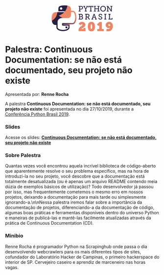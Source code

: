 <p align="center"><img src="../../logo_python_brasil_2019-01.svg" width="200"></p>

# Palestra: Continuous Documentation: se não está documentado, seu projeto não existe
Apresentada por: **Renne Rocha**


A palestra **Continuous Documentation: se não está documentado, seu projeto não existe** foi apresentada no dia 27/10/2019, durante a [Conferência Python Brasil 2019](http://2019.pythonbrasil.org.br).



### Slides

Acesse os slides: **[Continuous Documentation: se não está documentado, seu projeto não existe](./pybr2019-renne-rocha-continuous-documentation-se-nao-esta.pdf)**



### Sobre Palestra
Quantas vezes você encontrou aquela incrível biblioteca de código-aberto que aparentemente resolve o seu problema específico, mas na hora de introduzi-la no seu projeto, você descobre que a documentação está totalmente desatualizada (ou é apenas um arquivo README contendo meia dúzia de exemplos básicos de utilização)? Todo desenvolvedor já passou por isso, mas frequentemente cometemos o mesmo erro em nossos projetos, deixando a documentação para mais tarde ou simplesmente ignorando-a.\n\nNessa palestra iremos falar sobre a importância da documentação de projetos, diferenciando-a da documentação de código, algumas boas práticas e ferramentas disponíveis dentro do universo Python e maneiras de publicá-las e mantê-las facilmente atualizadas através da prática de Continuous Documentation (CD).



### Minibio
Renne Rocha é programador Python na Scrapinghub onde passa o dia desenvolvendo webcrawlers para os mais diferentes tipos de sites, cofundador do Laboratório Hacker de Campinas, o primeiro hackerspace do interior de SP. Cervejeiro caseiro e aprendiz de marceneiro nas horas vagas.


